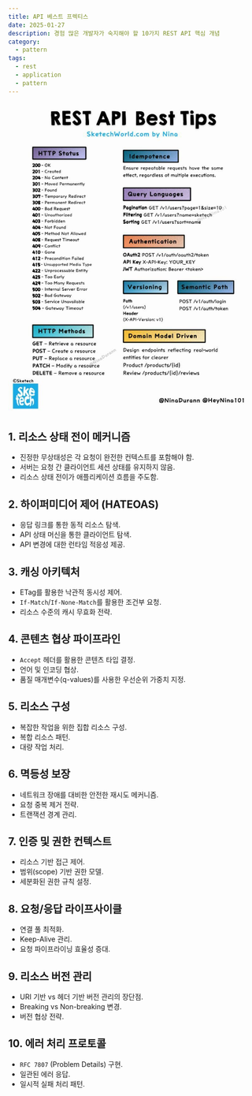 ```yaml
---
title: API 베스트 프렉티스
date: 2025-01-27
description: 경험 많은 개발자가 숙지해야 할 10가지 REST API 핵심 개념
category:
  - pattern
tags:
  - rest
  - application
  - pattern
---
```


![](./img/IMG_1381.jpeg)

## 1. 리소스 상태 전이 메커니즘
- 진정한 무상태성은 각 요청이 완전한 컨텍스트를 포함해야 함.
- 서버는 요청 간 클라이언트 세션 상태를 유지하지 않음.
- 리소스 상태 전이가 애플리케이션 흐름을 주도함.

## 2. 하이퍼미디어 제어 (HATEOAS)
- 응답 링크를 통한 동적 리소스 탐색.
- API 상태 머신을 통한 클라이언트 탐색.
- API 변경에 대한 런타임 적응성 제공.

## 3. 캐싱 아키텍처
- ETag를 활용한 낙관적 동시성 제어.
- `If-Match`/`If-None-Match`를 활용한 조건부 요청.
- 리소스 수준의 캐시 무효화 전략.

## 4. 콘텐츠 협상 파이프라인
- `Accept` 헤더를 활용한 콘텐츠 타입 결정.
- 언어 및 인코딩 협상.
- 품질 매개변수(q-values)를 사용한 우선순위 가중치 지정.

## 5. 리소스 구성
- 복잡한 작업을 위한 집합 리소스 구성.
- 복합 리소스 패턴.
- 대량 작업 처리.

## 6. 멱등성 보장
- 네트워크 장애를 대비한 안전한 재시도 메커니즘.
- 요청 중복 제거 전략.
- 트랜잭션 경계 관리.

## 7. 인증 및 권한 컨텍스트
- 리소스 기반 접근 제어.
- 범위(scope) 기반 권한 모델.
- 세분화된 권한 규칙 설정.

## 8. 요청/응답 라이프사이클
- 연결 풀 최적화.
- Keep-Alive 관리.
- 요청 파이프라이닝 효율성 증대.

## 9. 리소스 버전 관리
- URI 기반 vs 헤더 기반 버전 관리의 장단점.
- Breaking vs Non-breaking 변경.
- 버전 협상 전략.

## 10. 에러 처리 프로토콜
- `RFC 7807` (Problem Details) 구현.
- 일관된 에러 응답.
- 일시적 실패 처리 패턴.
